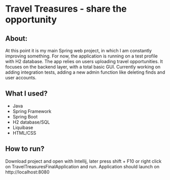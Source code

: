 # Travel Treasures - share the opportunity
## About:
At this point it is my main Spring web project, in which I am constantly improving something. For now, the application is running on a test profile with H2 database.
The app relies on users uploading travel opportunities. It focuses on the backend layer, with a total basic GUI.
Currently working on adding integration tests, adding a new admin function like deleting finds and user accounts.

## What I used?
- Java
- Spring Framework
- Spring Boot
- H2 database/SQL
- Liquibase
- HTML/CSS

## How to run?
Download project and open with Intellij, later press shift + F10 or right click on TravelTreasuresFinalApplication and run.
Application should launch on http://localhost:8080
